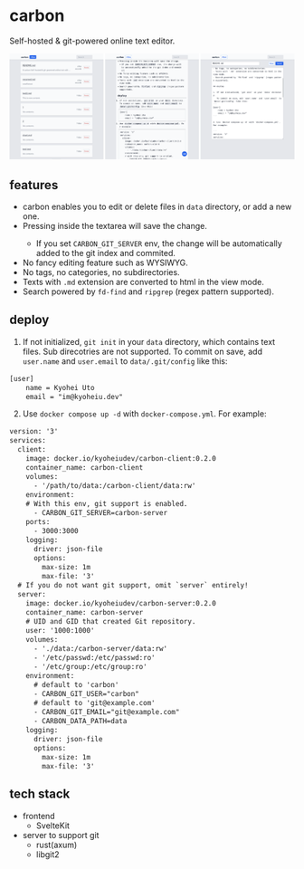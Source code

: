 # carbon
Self-hosted & git-powered online text editor.

![screenshot.png](/screenshot/screenshot.png)

## features
- carbon enables you to edit or delete files in `data` directory, or add a new one.
- Pressing <C-CR> inside the textarea will save the change.
  - If you set `CARBON_GIT_SERVER` env, the change will be automatically added to the git index and commited.
- No fancy editing feature such as WYSIWYG.
- No tags, no categories, no subdirectories.
- Texts with `.md` extension are converted to html in the view mode.
- Search powered by `fd-find` and `ripgrep` (regex pattern supported).

## deploy

1. If not initialized, `git init` in your `data` directory, which contains text files. Sub direcotries are not supported.
   To commit on save, add `user.name` and `user.email` to `data/.git/config` like this:
```
[user]
    name = Kyohei Uto
    email = "im@kyoheiu.dev"
```

2. Use `docker compose up -d` with `docker-compose.yml`. For example:

```
version: '3'
services:
  client:
    image: docker.io/kyoheiudev/carbon-client:0.2.0
    container_name: carbon-client
    volumes:
      - '/path/to/data:/carbon-client/data:rw'
    environment:
    # With this env, git support is enabled.
      - CARBON_GIT_SERVER=carbon-server
    ports:
      - 3000:3000
    logging:
      driver: json-file
      options:
        max-size: 1m
        max-file: '3'
  # If you do not want git support, omit `server` entirely!
  server:
    image: docker.io/kyoheiudev/carbon-server:0.2.0
    container_name: carbon-server
    # UID and GID that created Git repository.
    user: '1000:1000'
    volumes:
      - './data:/carbon-server/data:rw'
      - '/etc/passwd:/etc/passwd:ro'
      - '/etc/group:/etc/group:ro'
    environment:
      # default to 'carbon'
      - CARBON_GIT_USER="carbon"
      # default to 'git@example.com'
      - CARBON_GIT_EMAIL="git@example.com"
      - CARBON_DATA_PATH=data
    logging:
      driver: json-file
      options:
        max-size: 1m
        max-file: '3'
```

## tech stack
- frontend
  - SvelteKit
- server to support git
  - rust(axum)
  - libgit2
